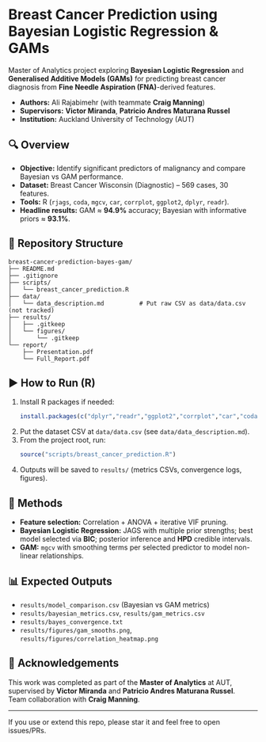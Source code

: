 
# Breast Cancer Prediction using Bayesian Logistic Regression & GAMs

Master of Analytics project exploring **Bayesian Logistic Regression** and **Generalised Additive Models (GAMs)** for predicting breast cancer diagnosis from **Fine Needle Aspiration (FNA)**-derived features.

- **Authors:** Ali Rajabimehr (with teammate **Craig Manning**)
- **Supervisors:** **Victor Miranda**, **Patricio Andres Maturana Russel**
- **Institution:** Auckland University of Technology (AUT)

## 🔍 Overview
- **Objective:** Identify significant predictors of malignancy and compare Bayesian vs GAM performance.  
- **Dataset:** Breast Cancer Wisconsin (Diagnostic) – 569 cases, 30 features.  
- **Tools:** R (`rjags`, `coda`, `mgcv`, `car`, `corrplot`, `ggplot2`, `dplyr`, `readr`).  
- **Headline results:** GAM ≈ **94.9%** accuracy; Bayesian with informative priors ≈ **93.1%**.

## 📂 Repository Structure
```
breast-cancer-prediction-bayes-gam/
├── README.md
├── .gitignore
├── scripts/
│   └── breast_cancer_prediction.R
├── data/
│   └── data_description.md          # Put raw CSV as data/data.csv (not tracked)
├── results/
│   ├── .gitkeep
│   └── figures/
│       └── .gitkeep
└── report/
    ├── Presentation.pdf
    └── Full_Report.pdf
```

## ▶️ How to Run (R)
1. Install R packages if needed:
   ```r
   install.packages(c("dplyr","readr","ggplot2","corrplot","car","coda","mgcv","rjags","kableExtra"))
   ```
2. Put the dataset CSV at `data/data.csv` (see `data/data_description.md`).
3. From the project root, run:
   ```r
   source("scripts/breast_cancer_prediction.R")
   ```
4. Outputs will be saved to `results/` (metrics CSVs, convergence logs, figures).

## 🧠 Methods
- **Feature selection:** Correlation + ANOVA + iterative VIF pruning.
- **Bayesian Logistic Regression:** JAGS with multiple prior strengths; best model selected via **BIC**; posterior inference and **HPD** credible intervals.
- **GAM:** `mgcv` with smoothing terms per selected predictor to model non-linear relationships.

## 📊 Expected Outputs
- `results/model_comparison.csv` (Bayesian vs GAM metrics)
- `results/bayesian_metrics.csv`, `results/gam_metrics.csv`
- `results/bayes_convergence.txt`
- `results/figures/gam_smooths.png`, `results/figures/correlation_heatmap.png`

## 📢 Acknowledgements
This work was completed as part of the **Master of Analytics** at AUT, supervised by **Victor Miranda** and **Patricio Andres Maturana Russel**.  
Team collaboration with **Craig Manning**.

---

If you use or extend this repo, please star it and feel free to open issues/PRs.
